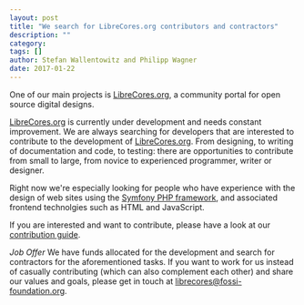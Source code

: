 ```yaml
---
layout: post
title: "We search for LibreCores.org contributors and contractors"
description: ""
category:
tags: []
author: Stefan Wallentowitz and Philipp Wagner
date: 2017-01-22
---
```


One of our main projects is [LibreCores.org](https://librecores.org), a
community portal for open source digital designs.

[LibreCores.org](https://librecores.org) is currently under development
and needs constant improvement. We are always searching for developers
that are interested to contribute to the development of
[LibreCores.org](https://librecores.org). From designing, to writing of
documentation and code, to testing: there are opportunities to contribute from
small to large, from novice to experienced programmer, writer or designer.

Right now we're especially looking for people who have experience with the
design of web sites using the [Symfony PHP framework](http://symfony.com/),
and associated frontend technolgies such as HTML and JavaScript.

If you are interested and want to contribute, please have a look at our
[contribution guide](http://librecores-web.readthedocs.io/en/latest/contributing.html).

*Job Offer* We have funds allocated for the development and search for
 contractors for the aforementioned tasks. If you want to work for us
 instead of casually contributing (which can also complement each
 other) and share our values and goals, please get in touch at
 [librecores@fossi-foundation.org](mailto:librecores@fossi-foundation.org).
